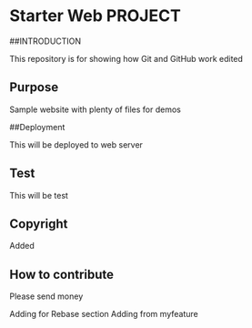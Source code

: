 # Starter Web PROJECT

##INTRODUCTION

This repository is for showing how Git and GitHub work edited

## Purpose

Sample website with plenty of files for demos

##Deployment

This will be deployed to web server

## Test

This will be test

## Copyright

Added

## How to contribute
 Please send money
 
 Adding for Rebase section
 Adding from myfeature